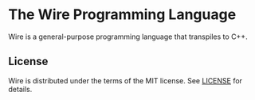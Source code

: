 # The Wire Programming Language

Wire is a general-purpose programming language that transpiles to C++.

## License

Wire is distributed under the terms of the MIT license. See [LICENSE](LICENSE)
for details.
